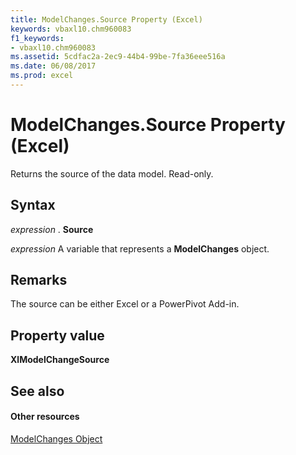 ```yaml
---
title: ModelChanges.Source Property (Excel)
keywords: vbaxl10.chm960083
f1_keywords:
- vbaxl10.chm960083
ms.assetid: 5cdfac2a-2ec9-44b4-99be-7fa36eee516a
ms.date: 06/08/2017
ms.prod: excel
---
```



# ModelChanges.Source Property (Excel)

Returns the source of the data model. Read-only. 


## Syntax

 _expression_ . **Source**

 _expression_ A variable that represents a **ModelChanges** object.


## Remarks

The source can be either Excel or a PowerPivot Add-in.


## Property value

 **XlModelChangeSource**


## See also


#### Other resources



[ModelChanges Object](modelchanges-object-excel.md)


